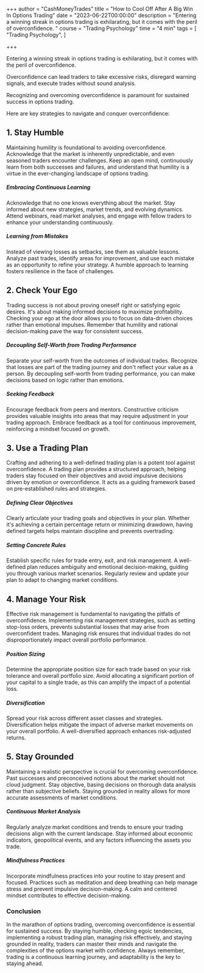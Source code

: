 +++
author = "CashMoneyTrades"
title = "How to Cool Off After A Big Win In Options Trading"
date = "2023-06-22T00:00:00"
description = "Entering a winning streak in options trading is exhilarating, but it comes with the peril of overconfidence. "
course = "Trading Psychology"
time = "4 min"
tags = [
    "Trading Psychology",
]

+++

Entering a winning streak in options trading is exhilarating, but it comes with the peril of overconfidence. 

Overconfidence can lead traders to take excessive risks, disregard warning signals, and execute trades without sound analysis. 

Recognizing and overcoming overconfidence is paramount for sustained success in options trading. 

Here are key strategies to navigate and conquer overconfidence:

## 1. Stay Humble

Maintaining humility is foundational to avoiding overconfidence. Acknowledge that the market is inherently unpredictable, and even seasoned traders encounter challenges. Keep an open mind, continuously learn from both successes and failures, and understand that humility is a virtue in the ever-changing landscape of options trading.

##### Embracing Continuous Learning

Acknowledge that no one knows everything about the market. Stay informed about new strategies, market trends, and evolving dynamics. Attend webinars, read market analyses, and engage with fellow traders to enhance your understanding continuously.

##### Learning from Mistakes

Instead of viewing losses as setbacks, see them as valuable lessons. Analyze past trades, identify areas for improvement, and use each mistake as an opportunity to refine your strategy. A humble approach to learning fosters resilience in the face of challenges.

## 2. Check Your Ego

Trading success is not about proving oneself right or satisfying egoic desires. It's about making informed decisions to maximize profitability. Checking your ego at the door allows you to focus on data-driven choices rather than emotional impulses. Remember that humility and rational decision-making pave the way for consistent success.

##### Decoupling Self-Worth from Trading Performance

Separate your self-worth from the outcomes of individual trades. Recognize that losses are part of the trading journey and don't reflect your value as a person. By decoupling self-worth from trading performance, you can make decisions based on logic rather than emotions.

##### Seeking Feedback

Encourage feedback from peers and mentors. Constructive criticism provides valuable insights into areas that may require adjustment in your trading approach. Embrace feedback as a tool for continuous improvement, reinforcing a mindset focused on growth.

## 3. Use a Trading Plan

Crafting and adhering to a well-defined trading plan is a potent tool against overconfidence. A trading plan provides a structured approach, helping traders stay focused on their objectives and avoid impulsive decisions driven by emotion or overconfidence. It acts as a guiding framework based on pre-established rules and strategies.

##### Defining Clear Objectives

Clearly articulate your trading goals and objectives in your plan. Whether it's achieving a certain percentage return or minimizing drawdown, having defined targets helps maintain discipline and prevents overtrading.

##### Setting Concrete Rules

Establish specific rules for trade entry, exit, and risk management. A well-defined plan reduces ambiguity and emotional decision-making, guiding you through various market scenarios. Regularly review and update your plan to adapt to changing market conditions.

## 4. Manage Your Risk

Effective risk management is fundamental to navigating the pitfalls of overconfidence. Implementing risk management strategies, such as setting stop-loss orders, prevents substantial losses that may arise from overconfident trades. Managing risk ensures that individual trades do not disproportionately impact overall portfolio performance.

##### Position Sizing

Determine the appropriate position size for each trade based on your risk tolerance and overall portfolio size. Avoid allocating a significant portion of your capital to a single trade, as this can amplify the impact of a potential loss.

##### Diversification

Spread your risk across different asset classes and strategies. Diversification helps mitigate the impact of adverse market movements on your overall portfolio. A well-diversified approach enhances risk-adjusted returns.

## 5. Stay Grounded

Maintaining a realistic perspective is crucial for overcoming overconfidence. Past successes and preconceived notions about the market should not cloud judgment. Stay objective, basing decisions on thorough data analysis rather than subjective beliefs. Staying grounded in reality allows for more accurate assessments of market conditions.

##### Continuous Market Analysis

Regularly analyze market conditions and trends to ensure your trading decisions align with the current landscape. Stay informed about economic indicators, geopolitical events, and any factors influencing the assets you trade.

##### Mindfulness Practices

Incorporate mindfulness practices into your routine to stay present and focused. Practices such as meditation and deep breathing can help manage stress and prevent impulsive decision-making. A calm and centered mindset contributes to effective decision-making.

### Conclusion

In the marathon of options trading, overcoming overconfidence is essential for sustained success. By staying humble, checking egoic tendencies, implementing a robust trading plan, managing risk effectively, and staying grounded in reality, traders can master their minds and navigate the complexities of the options market with confidence. Always remember, trading is a continuous learning journey, and adaptability is the key to staying ahead.

